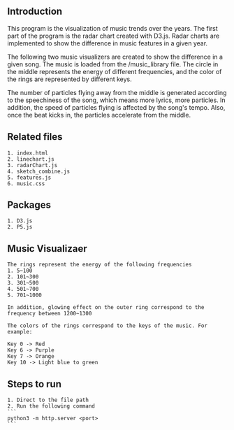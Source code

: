 ## Introduction

This program is the visualization of music trends over the years. 
The first part of the program is the radar chart created with D3.js. 
Radar charts are implemented to show the difference in music features in a given year.

The following two music visualizers are created to show the difference in a given song.
The music is loaded from the /music_library file.
The circle in the middle represents the energy of different frequencies, and the color of the rings are represented by different keys. 

The number of particles flying away from the middle is generated according to the speechiness of the song, which means more lyrics, more particles. In addition, the speed of particles flying is affected by the song's tempo. Also, once the beat kicks in, the particles accelerate from the middle.


## Related files
    1. index.html
    2. linechart.js
    3. radarChart.js
    4. sketch_combine.js
    5. features.js
    6. music.css

## Packages
    1. D3.js
    2. P5.js

## Music Visualizaer
    The rings represent the energy of the following frequencies
    1. 5~100
    2. 101~300
    3. 301~500
    4. 501~700
    5. 701~1000

    In addition, glowing effect on the outer ring correspond to the frequency between 1200~1300

    The colors of the rings correspond to the keys of the music. For example:

    Key 0 -> Red
    Key 6 -> Purple
    Key 7 -> Orange
    Key 10 -> Light blue to green

## Steps to run
    1. Direct to the file path
    2. Run the following command 
    ```
    python3 -m http.server <port>
    ```
